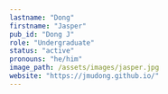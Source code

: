 ```yaml
---
lastname: "Dong"
firstname: "Jasper"
pub_id: "Dong J"
role: "Undergraduate"
status: "active"
pronouns: "he/him"
image_path: /assets/images/jasper.jpg
website: "https://jmudong.github.io/"
---
```

